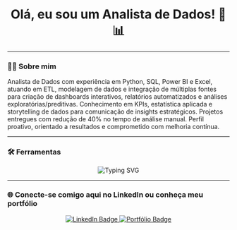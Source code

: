 <h1 align="center">Olá, eu sou um Analista de Dados! 👋📊</h1>


---


### 👨‍💼 Sobre mim
Analista de Dados com experiência em Python, SQL, Power BI e Excel, atuando em ETL, modelagem de dados e integração de múltiplas fontes para criação de dashboards interativos, relatórios automatizados e análises exploratórias/preditivas. Conhecimento em KPIs, estatística aplicada e storytelling de dados para comunicação de insights estratégicos. Projetos entregues com redução de 40% no tempo de análise manual. Perfil proativo, orientado a resultados e comprometido com melhoria contínua.

---

### 🛠️ Ferramentas

<p align="center">
  <img src="https://readme-typing-svg.herokuapp.com?font=Fira+Code&duration=3000&pause=1000&center=true&vCenter=true&width=435&lines=Python+%7C+SQL+%7C+Excel+%7C+Power+BI" alt="Typing SVG" />

</p>

---
### 🌐 Conecte-se comigo aqui no LinkedIn ou conheça meu portfólio

<p align="center">
  <a href="https://www.linkedin.com/in/yuri-lima01">
    <img src="https://img.shields.io/badge/LinkedIn-0A66C2?style=for-the-badge&logo=linkedin&logoColor=white" alt="LinkedIn Badge">
  </a>
  <a href="https://yuri-lima01.carrd.co">
    <img src="https://img.shields.io/badge/Portfólio-000000?style=for-the-badge&logo=About.me&logoColor=white" alt="Portfólio Badge">
  </a>
</p>




